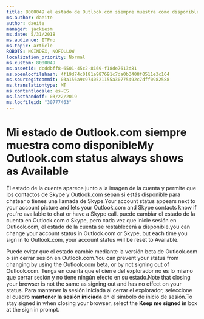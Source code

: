 ```yaml
---
title: 8000049 el estado de Outlook.com siempre muestra como disponible
ms.author: daeite
author: daeite
manager: jackiesm
ms.date: 5/31/2018
ms.audience: ITPro
ms.topic: article
ROBOTS: NOINDEX, NOFOLLOW
localization_priority: Normal
ms.custom: 8000049
ms.assetid: dcddbff8-6501-45c2-8169-f18de7613d81
ms.openlocfilehash: 4f19d74c0181e987691c7da0b3408f0511e3c164
ms.sourcegitcommit: 03a156a9c9740521155a30775492c7dff0982588
ms.translationtype: MT
ms.contentlocale: es-ES
ms.lasthandoff: 03/22/2019
ms.locfileid: "30777463"
---
```

# <a name="my-outlookcom-status-always-shows-as-available"></a><span data-ttu-id="8e638-102">Mi estado de Outlook.com siempre muestra como disponible</span><span class="sxs-lookup"><span data-stu-id="8e638-102">My Outlook.com status always shows as Available</span></span>

<span data-ttu-id="8e638-103">El estado de la cuenta aparece junto a la imagen de la cuenta y permite que los contactos de Skype y Outlook.com sepan si estás disponible para chatear o tienes una llamada de Skype.</span><span class="sxs-lookup"><span data-stu-id="8e638-103">Your account status appears next to your account picture and lets your Outlook.com and Skype contacts know if you're available to chat or have a Skype call.</span></span> <span data-ttu-id="8e638-104">puede cambiar el estado de la cuenta en Outlook.com o Skype, pero cada vez que inicie sesión en Outlook.com, el estado de la cuenta se restablecerá a disponible.</span><span class="sxs-lookup"><span data-stu-id="8e638-104">you can change your account status in Outlook.com or Skype, but each time you sign in to Outlook.com, your account status will be reset to Available.</span></span>
  
<span data-ttu-id="8e638-105">Puede evitar que el estado cambie mediante la versión beta de Outlook.com o sin cerrar sesión en Outlook.com.</span><span class="sxs-lookup"><span data-stu-id="8e638-105">You can prevent your status from changing by using the Outlook.com beta, or by not signing out of Outlook.com.</span></span> <span data-ttu-id="8e638-106">Tenga en cuenta que el cierre del explorador no es lo mismo que cerrar sesión y no tiene ningún efecto en su estado.</span><span class="sxs-lookup"><span data-stu-id="8e638-106">Note that closing your browser is not the same as signing out and has no effect on your status.</span></span> <span data-ttu-id="8e638-107">Para mantener la sesión iniciada al cerrar el explorador, seleccione el cuadro **mantener la sesión iniciada** en el símbolo de inicio de sesión.</span><span class="sxs-lookup"><span data-stu-id="8e638-107">To stay signed in when closing your browser, select the **Keep me signed in** box at the sign in prompt.</span></span> 
  


